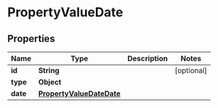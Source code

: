 

# PropertyValueDate


## Properties

| Name | Type | Description | Notes |
|------------ | ------------- | ------------- | -------------|
|**id** | **String** |  |  [optional] |
|**type** | **Object** |  |  |
|**date** | [**PropertyValueDateDate**](PropertyValueDateDate.md) |  |  |



